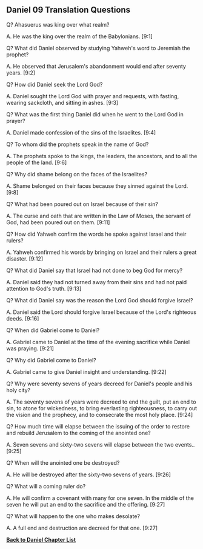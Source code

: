 ## Daniel 09 Translation Questions ##

Q? Ahasuerus was king over what realm?

A. He was the king over the realm of the Babylonians. [9:1]

Q? What did Daniel observed by studying Yahweh's word to Jeremiah the prophet?

A. He observed that Jerusalem's abandonment would end after seventy years. [9:2]

Q? How did Daniel seek the Lord God?

A. Daniel sought the Lord God with prayer and requests, with fasting, wearing sackcloth, and sitting in ashes. [9:3]

Q? What was the first thing Daniel did when he went to the Lord God in prayer?

A. Daniel made confession of the sins of the Israelites. [9:4]

Q? To whom did the prophets speak in the name of God?

A. The prophets spoke to the kings, the leaders, the ancestors, and to all the people of the land. [9:6]

Q? Why did shame belong on the faces of the Israelites?

A. Shame belonged on their faces because they sinned against the Lord. [9:8]

Q? What had been poured out on Israel because of their sin?

A. The curse and oath that are written in the Law of Moses, the servant of God, had been poured out on them. [9:11]

Q? How did Yahweh confirm the words he spoke against Israel and their rulers?

A. Yahweh confirmed his words by bringing on Israel and their rulers a great disaster. [9:12]

Q? What did Daniel say that Israel had not done to beg God for mercy?

A. Daniel said they had not turned away from their sins and had not paid attention to God's truth. [9:13]

Q? What did Daniel say was the reason the Lord God should forgive Israel?

A. Daniel said the Lord should forgive Israel because of the Lord's righteous deeds. [9:16]

Q? When did Gabriel come to Daniel?

A. Gabriel came to Daniel at the time of the evening sacrifice while Daniel was praying. [9:21]

Q? Why did Gabriel come to Daniel?

A. Gabriel came to give Daniel insight and understanding. [9:22]

Q? Why were seventy sevens of years decreed for Daniel's people and his holy city?

A. The seventy sevens of years were decreed to end the guilt, put an end to sin, to atone for wickedness, to bring everlasting righteousness, to carry out the vision and the prophecy, and to consecrate the most holy place. [9:24]

Q? How much time will elapse between the issuing of the order to restore and rebuild Jerusalem to the coming of the anointed one?

A. Seven sevens and sixty-two sevens will elapse between the two events.. [9:25]

Q? When will the anointed one be destroyed?

A. He will be destroyed after the sixty-two sevens of years. [9:26]

Q? What will a coming ruler do?

A. He will confirm a covenant with many for one seven. In the middle of the seven he will put an end to the sacrifice and the offering. [9:27]

Q? What will happen to the one who makes desolate?

A. A full end and destruction are decreed for that one. [9:27]

__[Back to Daniel Chapter List](./)__

